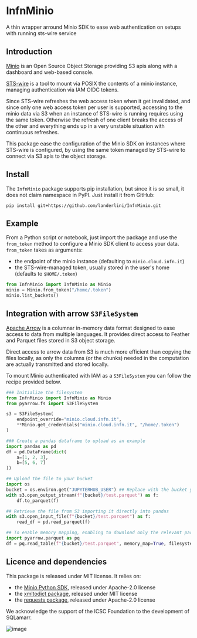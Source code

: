 # InfnMinio
A thin wrapper arround Minio SDK to ease web authentication on setups with running sts-wire  service


## Introduction

[Minio](https://min.io) is an Open Source Object Storage providing S3 apis along with a dashboard and web-based console. 

[STS-wire](https://github.com/DODAS-TS/sts-wire) is a tool to mount via POSIX the contents of a minio instance, managing authentication via IAM OIDC tokens.

Since STS-wire refreshes the web access token when it get invalidated, and since only one web access token per user is supported, accessing to the minio data via S3 when an instance of STS-wire is running requires using the same token. Otherwise the refresh of one client breaks the access of the other and everything ends up in a very unstable situation with continuous refreshes.

This package ease the configuration of the Minio SDK on instances where STS-wire is configured, by using the same token managed by STS-wire to connect via S3 apis to the object storage.


## Install

The `InfnMinio` package supports pip installation, but since it is so small, it does not claim namespace in PyPI. Just install it from GitHub:
```
pip install git+https://github.com/landerlini/InfnMinio.git
```


## Example

From a Python script or notebook, just import the package and use the `from_token` method to configure a Minio SDK client to access your data.
`from_token` takes as arguments:
 * the endpoint of the minio instance (defaulting to `minio.cloud.infn.it`)
 * the STS-wire-managed token, usually stored in the user's home (defaults to `$HOME/.token`)

```python
from InfnMinio import InfnMinio as Minio
minio = Minio.from_token("/home/.token")
minio.list_buckets()
```

## Integration with arrow `S3FileSystem`

[Apache Arrow](https://arrow.apache.org/) is a columnar in-memory data format designed to ease
access to data from multiple languages. It provides direct access to Feather and Parquet files 
stored in S3 object storage.

Direct access to arrow data from S3 is much more efficient than copying the files locally, as only the columns (or the chunks) needed in the computation are actually transmitted and stored locally.

To mount Minio authenticated with IAM as a `S3FileSystem` you can follow the recipe provided below.

```python
### Initialize the filesystem
from InfnMinio import InfnMinio as Minio
from pyarrow.fs import S3FileSystem

s3 = S3FileSystem(
    endpoint_override="minio.cloud.infn.it", 
    **Minio.get_credentials("minio.cloud.infn.it", "/home/.token")
)

### Create a pandas dataframe to upload as an example
import pandas as pd 
df = pd.DataFrame(dict(
    a=[1, 2, 3],
    b=[5, 6, 7]
))

## Upload the file to your bucket
import os
bucket = os.environ.get("JUPYTERHUB_USER") ## Replace with the bucket you wish to use for test
with s3.open_output_stream(f"{bucket}/test.parquet") as f:
    df.to_parquet(f)

## Retrieve the file from S3 importing it directly into pandas
with s3.open_input_file(f"{bucket}/test.parquet") as f:
    read_df = pd.read_parquet(f)

## To enable memory mapping, enabling to download only the relevant parts of the file
import pyarrow.parquet as pq
df = pq.read_table(f"{bucket}/test.parquet", memory_map=True, filesystem=s3).to_pandas()

```
 

## Licence and dependencies 
This package is released under MIT license. 
It relies on:
 * the [Minio Python SDK](https://github.com/minio/minio-py), released under Apache-2.0 license
 * the [xmltodict package](https://pypi.org/project/xmltodict/), released under MIT license
 * the [requests package](https://pypi.org/project/requests/), released under Apache-2.0 license


We acknowledge the support of the ICSC Foundation to the development of SQLamarr.

![image](https://user-images.githubusercontent.com/44908794/227858127-47d2b66f-4f1b-4f34-b505-814748957123.png)

